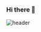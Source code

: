 ### Hi there 👋

![header](https://capsule-render.vercel.app/api?type=waving&color=gradient&height=160&section=header&text=Hi!%20I'm%20AYEON!&fontAlign=50&fontAlignY=70&fontSize=90&fontColor=000000)
